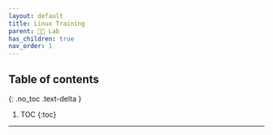 ```yaml
---
layout: default
title: Linux Training
parent: 👨‍🔬 Lab
has_children: true
nav_order: 1
---
```

## Table of contents
{: .no_toc .text-delta }

1. TOC
{:toc}
---